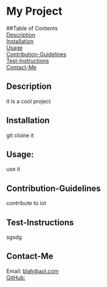 # My Project

  ##Table of Contents<br /> 
  [Description](#Description)<br /> 
  [Installation](#Installation)<br /> 
  [Usage](#Usage)<br /> 
  [Contribution-Guidelines](#Contribution-Guidelines)<br /> 
  [Test-Instructions](#Test-Instructions)<br /> 
  [Contact-Me](#Contact-Me)<br /> 

  ## Description

  it is a cool project
  
  ## Installation
  
  git cloine it

  ## Usage:

  use it

  ## Contribution-Guidelines

  contribute to iot

  ## Test-Instructions

  sgsdg

  ## Contact-Me<br /> 

  Email: blah@aol.com<br /> 
  [GitHub:](https://github.com/asbaxter)

  